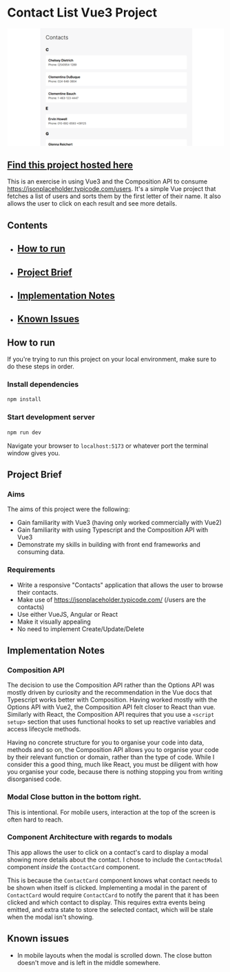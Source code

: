 # Contact List Vue3 Project

![screenshot of the project](./readme-screenshot.png)

## [Find this project hosted here](https://codesandbox.io/p/github/kchndesign/contacts-list/main?file=%2FREADME.md)

This is an exercise in using Vue3 and the Composition API to consume
https://jsonplaceholder.typicode.com/users. It's a simple Vue project that
fetches a list of users and sorts them by the first letter of their name. It
also allows the user to click on each result and see more details.

## Contents

-   ## [How to run](#how-to-run-1)
-   ## [Project Brief](#project-brief-1)
-   ## [Implementation Notes](#implementation-notes-1)
-   ## [Known Issues](#known-issues-1)

## How to run

If you're trying to run this project on your local environment, make sure to do
these steps in order.

### Install dependencies

```sh
npm install
```

### Start development server

```sh
npm run dev
```

Navigate your browser to `localhost:5173` or whatever port the terminal window
gives you.

## Project Brief

### Aims

The aims of this project were the following:

-   Gain familiarity with Vue3 (having only worked commercially with Vue2)
-   Gain familiarity with using Typescript and the Composition API with Vue3
-   Demonstrate my skills in building with front end frameworks and consuming
    data.

### Requirements

-   Write a responsive "Contacts" application that allows the user to browse
    their contacts.
-   Make use of https://jsonplaceholder.typicode.com/ (/users are the contacts)
-   Use either VueJS, Angular or React
-   Make it visually appealing
-   No need to implement Create/Update/Delete

## Implementation Notes

### Composition API

The decision to use the Composition API rather than the Options API was mostly
driven by curiosity and the recommendation in the Vue docs that Typescript works
better with Composition. Having worked mostly with the Options API with Vue2,
the Composition API felt closer to React than vue. Similarly with React, the
Composition API requires that you use a `<script setup>` section that uses
functional hooks to set up reactive variables and access lifecycle methods.

Having no concrete structure for you to organise your code into data, methods
and so on, the Composition API allows you to organise your code by their
relevant function or domain, rather than the type of code. While I consider this
a good thing, much like React, you must be diligent with how you organise your
code, because there is nothing stopping you from writing disorganised code.

### Modal Close button in the bottom right.

This is intentional. For mobile users, interaction at the top of the screen is
often hard to reach.

### Component Architecture with regards to modals

This app allows the user to click on a contact's card to display a modal showing
more details about the contact. I chose to include the `ContactModal` component
_inside_ the `ContactCard` component.

This is because the `ContactCard` component knows what contact needs to be shown
when itself is clicked. Implementing a modal in the parent of `ContactCard`
would require `ContactCard` to notify the parent that it has been clicked and
which contact to display. This requires extra events being emitted, and extra
state to store the selected contact, which will be stale when the modal isn't
showing.

## Known issues

-   In mobile layouts when the modal is scrolled down. The close button doesn't
    move and is left in the middle somewhere.
